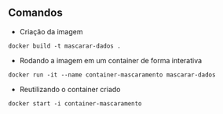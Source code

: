 ## Comandos
- Criação da imagem
```
docker build -t mascarar-dados .
```
-  Rodando a imagem em um container de forma interativa
```
docker run -it --name container-mascaramento mascarar-dados
```
- Reutilizando o container criado
```
docker start -i container-mascaramento
```